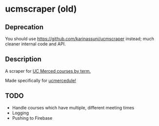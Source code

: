 ucmscraper (old)
==========
## Deprecation
You should use https://github.com/karinassuni/ucmscraper instead; much cleaner internal code and API.

## Description
A scraper for [UC Merced courses by term.](https://pbanssb.ucmerced.edu/pls/PROD/xhwschedule.p_selectsubject)

Made specifically for [ucmercedule!](https://github.com/karinassuni/ucmercedule)

## TODO
- Handle courses which have multiple, different meeting times
- Logging
- Pushing to Firebase
